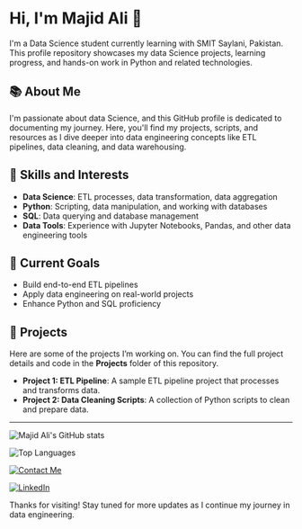 # Hi, I'm Majid Ali 👋

I'm a Data Science student currently learning with SMIT Saylani, Pakistan. This profile repository showcases my data Science projects, learning progress, and hands-on work in Python and related technologies.

## 📚 About Me
I'm passionate about data Science, and this GitHub profile is dedicated to documenting my journey. Here, you'll find my projects, scripts, and resources as I dive deeper into data engineering concepts like ETL pipelines, data cleaning, and data warehousing.

## 🚀 Skills and Interests
- **Data Science**: ETL processes, data transformation, data aggregation
- **Python**: Scripting, data manipulation, and working with databases
- **SQL**: Data querying and database management
- **Data Tools**: Experience with Jupyter Notebooks, Pandas, and other data engineering tools

## 🌱 Current Goals
- Build end-to-end ETL pipelines
- Apply data engineering on real-world projects
- Enhance Python and SQL proficiency

## 📂 Projects
Here are some of the projects I’m working on. You can find the full project details and code in the **Projects** folder of this repository.

- **Project 1: ETL Pipeline**: A sample ETL pipeline project that processes and transforms data.
- **Project 2: Data Cleaning Scripts**: A collection of Python scripts to clean and prepare data.

---
![Majid Ali's GitHub stats](https://github-readme-stats.vercel.app/api?username=MajidAli&show_icons=true&theme=radical)

![Top Languages](https://github-readme-stats.vercel.app/api/top-langs/?username=majidali321&layout=compact&theme=radical)

[![Contact Me](https://img.shields.io/badge/Contact-Email-blue)](mailto:mianmajid577@gmail.com)

[![LinkedIn](https://img.shields.io/badge/Connect-LinkedIn-blue)](https://www.linkedin.com/in/majid-ali-5ab8032b4/)


Thanks for visiting! Stay tuned for more updates as I continue my journey in data engineering.
